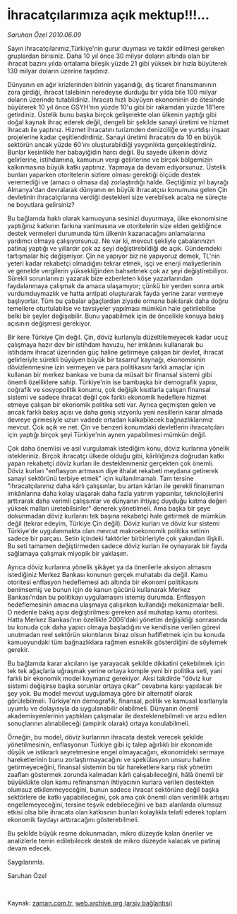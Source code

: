 # İhracatçılarımıza açık mektup!!!...

*Saruhan Özel 2010.06.09*

<tr><td class="metin" colspan="2" style="padding-top: 20px; padding-left: 5px; ">Sayın ihracatçılarımız,Türkiye'nin gurur duyması ve takdir edilmesi gereken gruplardan birisiniz. Daha 10 yıl önce 30 milyar doların altında olan bir ihracat bazını yılda ortalama bileşik yüzde 21 gibi yüksek bir hızla büyüterek 130 milyar doların üzerine taşıdınız.</td></tr><tr><td class="metin" colspan="2" style="padding-top: 20px; padding-left: 5px; ">
<div id="haberMetinDiv"><p>
<p>Dünyanın en ağır krizlerinden birinin yaşandığı, dış ticaret finansmanının zora girdiği, ihracat talebinin neredeyse durduğu bir yılda bile 100 milyar doların üzerinde tutabildiniz. İhracatı hızlı büyüyen ekonominin de ötesinde büyüterek 10 yıl önce GSYH'nın yüzde 10'u gibi bir rakamdan yüzde 18'lere getirdiniz. Üstelik bunu başka birçok gelişmekte olan ülkenin yaptığı gibi doğal kaynak ihraç ederek değil, dengeli bir şekilde sanayi üretimi ve hizmet ihracatı ile yaptınız. Hizmet ihracatını turizmden denizciliğe ve yurtdışı inşaat projelerine kadar çeşitlendirdiniz. Sanayi üretimi ihracatını da 10 en büyük sektörün ancak yüzde 60'ını oluşturabildiği yaygınlıkta gerçekleştirdiniz. Bunlar kesinlikle her babayiğidin harcı değil. Bu sayede ülkenin döviz gelirlerine, istihdamına, kamunun vergi gelirlerine ve birçok bölgemizin kalkınmasına büyük katkı yaptınız. Yapmaya da devam ediyorsunuz. Üstelik bunları yaparken otoritelerin sizlere olması gerektiği ölçüde destek veremediği ve (amacı o olmasa da) zorlaştırdığı halde. Geçtiğimiz yıl bayrağı Almanya'dan devralarak dünyanın en büyük ihracatçısı konumuna gelen Çin devletinin ihracatçılarına verdiği destekleri size verebilsek acaba ne süreçte ne boyutlara gelirsiniz?
<p> Bu bağlamda haklı olarak kamuoyuna sesinizi duyurmaya, ülke ekonomisine yaptığınız katkının farkına varılmasına ve otoritelerin size elden geldiğince destek vermeleri durumunda tüm ülkenin kazanacağını anlamalarına yardımcı olmaya çalışıyorsunuz. Ne var ki, mevcut şekliyle çabalarınızın patinaj yaptığı ve yıllardır çok az şeyi değiştirebildiği de açık. Gündemdeki tartışmalar hiç değişmiyor. Çin ne yapıyor biz ne yapıyoruz demek, TL'nin yeteri kadar rekabetçi olmadığını tekrar etmek, işçi ve enerji maliyetlerinin ve genelde vergilerin yüksekliğinden bahsetmek çok az şeyi değiştirebiliyor. Sürekli sorunlarınızı yazarak bize ezberleten köşe yazarlarından faydalanmaya çalışmak da amaca ulaşamıyor; çünkü bir yerden sonra artık vurdumduymazlık ve hatta antipati oluşturarak fayda yerine zarar vermeye başlıyorlar. Tüm bu çabalar ağaçlardan ziyade ormana bakılarak daha doğru temellere oturtulabilse ve tavsiyeler yapılması mümkün hale getirilebilse belki bir şeyler değişebilir. Bunu yapabilmek için de öncelikle konuya bakış açısının değişmesi gerekiyor.
<p> Bir kere Türkiye Çin değil. Çin, döviz kurlarıyla düzeltilemeyecek kadar ucuz çalışmaya hazır dev bir istihdam havuzu, her imkânını kullanarak bu istihdamı ihracat üzerinden güç haline getirmeye çalışan bir devlet, ihracat gelirleriyle sürekli büyüyen büyük bir tasarruf kaynağı, ekonomisinin dövizlenmesine izin vermeyen ve para politikasını farklı amaçlar için kullanan bir merkez bankası ve buna da müsait bir finansal sistemi gibi önemli özelliklere sahip. Türkiye'nin ise bambaşka bir demografik yapısı, coğrafik ve sosyopolitik konumu, çok değişik kısıtlarla çalışan finansal sistemi ve sadece ihracat değil çok farklı ekonomik hedeflere hizmet etmeye çalışan bir ekonomik politika seti var. Ayrıca geçmişten gelen ve ancak farklı bakış açısı ve daha geniş vizyonlu yeni nesillerin karar almada devreye girmesiyle uzun vadede ortadan kalkabilecek bağnazlıklarımız mevcut. Çok açık ve net. Çin ve benzeri konumdaki devletlerin ihracatçıları için yaptığı birçok şeyi Türkiye'nin aynen yapabilmesi mümkün değil.
<p> Çok daha önemlisi ve asıl vurgulamak istediğim konu, döviz kurlarına yönelik istekleriniz. Birçok ihracatçı ülkede olduğu gibi, kârlılığınıza doğrudan katkı yapan rekabetçi döviz kurları ile desteklenmeniz gerçekten çok önemli. Döviz kurları "enflasyon artmasın diye ithalat rekabeti meydana getirerek sanayi sektörünü terbiye etmek" için kullanılmamalı. Tam tersine "ihracatçılarımız daha kârlı çalışsınlar, bu artan kârları ile gerekli finansman imkânlarına daha kolay ulaşarak daha fazla yatırım yapsınlar, teknolojilerini arttırarak daha verimli çalışsınlar ve dünyanın ihtiyaç duyduğu katma değeri yüksek malları üretebilsinler" denerek yönetilmeli. Ama başka bir şeye dokunmadan döviz kurlarını tek başına rekabetçi hale getirmek de mümkün değil (tekrar edeyim, Türkiye Çin değil). Döviz kurları ve döviz kur sistemi Türkiye'de uygulanmakta olan mevcut makroekonomik politika setinin sadece bir parçası. Setin içindeki faktörler birbirleriyle çok yakından ilişkili. Bu seti tamamen değiştirmeden sadece döviz kurları ile oynayarak bir fayda sağlamaya çalışmak miyopik bir yaklaşım.
<p> Ayrıca döviz kurlarına yönelik şikâyet ya da önerilerle aksiyon almasını istediğiniz Merkez Bankası konunun gerçek muhatabı da değil. Kamu otoritesi enflasyon hedeflemesi adı altında bir ekonomi politikasını benimsemiş ve bunun için de kanun gücünü kullanarak Merkez Bankası'ndan bu politikayı uygulamasını istemiş durumda. Enflasyon hedeflemesinin amacına ulaşmaya çalışırken kullandığı mekanizmalar belli. O nedenle bakış açısı değiştirilmesi gereken asıl muhatap kamu otoritesi. Hatta Merkez Bankası'nın özellikle 2006'daki yönetim değişikliği sonrasında bu konuda çok daha yapıcı olmaya başladığını ve kendisine verilen görevi unutmadan reel sektörün sıkıntılarını biraz olsun hafifletmek için bu konuda kamuoyundaki tüm bağnazlıklara rağmen esneklik gösterdiğini de söylemek gerekir.
<p> Bu bağlamda karar alıcıların işe yarayacak şekilde dikkatini çekebilmek için tek tek ağaçlarla uğraşmak yerine ortaya komple yeni bir politika seti, yani farklı bir ekonomik model koymanız gerekiyor. Aksi takdirde "döviz kur sistemi değişirse başka sorunlar ortaya çıkar" cevabına karşı yapılacak bir şey yok. Bu model mevcut uygulamaya göre bir alternatif olarak görülebilmeli. Türkiye'nin demografik, finansal, politik ve kamusal kısıtlarıyla uyumlu ve dolayısıyla da uygulanabilir olabilmeli. Dünyanın önemli akademisyenlerinin yaptıkları çalışmalar ile desteklenebilmeli ve arzu edilen sonuçlarının alınabileceği (ampirik olarak) ortaya konulabilmeli. 
<p> Örneğin, bu model, döviz kurlarının ihracata destek verecek şekilde yönetilmesinin, enflasyonun Türkiye gibi iç talep ağırlıklı bir ekonomide düşük ve istikrarlı seyretmesine engel olmayacağını, ekonomideki sermaye hareketlerinin bunu zorlaştırmayacağını ve spekülasyon unsuru haline getirmeyeceğini, finansal sistemin bu tür hareketlere karşı risk yönetim zaafları göstermek zorunda kalmadan kârlı çalışabileceğini, hâlâ önemli bir büyüklükte olan kamu refinansman ihtiyacının kurlara verilen destekten olumsuz etkilenmeyeceğini, bunun sadece ihracat sektörüne değil başka sektörlere de katkı yapabileceğini, çok ama çok önemli olan verimlilik artışını engellemeyeceğini, tersine teşvik edebileceğini ve bazı alanlarda olumsuz etkisi olsa bile ihracata olan katkısının bunları kolaylıkla telafi ederek toplam ekonomik faydayı arttıracağını gösterebilmeli.
<p> Bu şekilde büyük resme dokunmadan, mikro düzeyde kalan öneriler ve analizlerle temin edilebilecek destek de mikro düzeyde kalacak ve patinaj devam edecek.
<p>Saygılarımla.
<p>Saruhan Özel</p>
</p></p></p></p></p></p></p></p></p></p></div>
<br/></td></tr>

Kaynak: [zaman.com.tr](http://zaman.com.tr/yazar.do?yazino=993303), [web.archive.org (arşiv bağlantısı)](http://web.archive.org/web/20100810165910/http://www.zaman.com.tr:80/yazar.do?yazino=993303)
